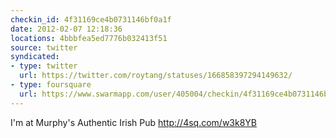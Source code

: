 ```yaml
---
checkin_id: 4f31169ce4b0731146bf0a1f
date: 2012-02-07 12:18:36
locations: 4bbbfea5ed7776b032413f51
source: twitter
syndicated:
- type: twitter
  url: https://twitter.com/roytang/statuses/166858397294149632/
- type: foursquare
  url: https://www.swarmapp.com/user/405004/checkin/4f31169ce4b0731146bf0a1f?s=mDOx_R5XR-hToLv9_aPvs61-c6o&ref=tw
---
```


I'm at Murphy's Authentic Irish Pub http://4sq.com/w3k8YB